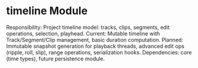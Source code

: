 # timeline Module
Responsibility: Project timeline model: tracks, clips, segments, edit operations, selection, playhead.
Current: Mutable timeline with Track/Segment/Clip management, basic duration computation.
Planned: Immutable snapshot generation for playback threads, advanced edit ops (ripple, roll, slip), range operations, serialization hooks.
Dependencies: core (time types), future persistence module.
